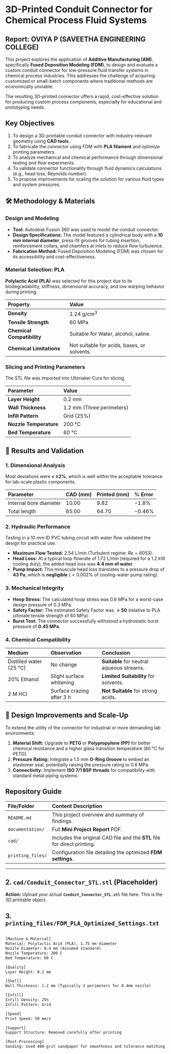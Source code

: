 # 3D-Printed Conduit Connector for Chemical Process Fluid Systems

##  Report: OVIYA P (SAVEETHA ENGINEERING COLLEGE)

This project explores the application of **Additive Manufacturing (AM)**, specifically **Fused Deposition Modeling (FDM)**, to design and evaluate a custom conduit connector for low-pressure fluid transfer systems in chemical process industries. This addresses the challenge of acquiring customized or small-batch components where traditional methods are economically unviable.

The resulting 3D-printed connector offers a rapid, cost-effective solution for producing custom process components, especially for educational and prototyping needs.

## Key Objectives

1.  To design a 3D-printable conduit connector with industry-relevant geometry using **CAD tools**.
2.  To fabricate the connector using FDM with **PLA filament** and optimize printing parameters.
3.  To analyze mechanical and chemical performance through dimensional testing and flow experiments.
4.  To validate connector functionality through fluid dynamics calculations (e.g., head loss, Reynolds number).
5.  To propose improvements for scaling the solution for various fluid types and system pressures.

## 🛠️ Methodology & Materials

### Design and Modeling

* **Tool:** Autodesk Fusion 360 was used to model the conduit connector.
* **Design Specifications:** The model featured a cylindrical body with a **10 mm internal diameter**, press-fit grooves for tubing insertion, reinforcement collars, and chamfers at inlets to reduce flow turbulence.
* **Fabrication Method:** Fused Deposition Modeling (FDM) was chosen for its accessibility and cost-effectiveness.

### Material Selection: PLA

**Polylactic Acid (PLA)** was selected for this project due to its biodegradability, stiffness, dimensional accuracy, and low warping behavior during printing.

| Property | Value |
| :--- | :--- |
| **Density** | $1.24 \text{ g/cm}^3$ |
| **Tensile Strength** | $60 \text{ MPa}$ |
| **Chemical Compatibility** | Suitable for Water, alcohol, saline. |
| **Chemical Limitations** | Not suitable for acids, bases, or solvents. |

### Slicing and Printing Parameters

The STL file was imported into Ultimaker Cura for slicing.

| Parameter | Value |
| :--- | :--- |
| **Layer Height** | $0.2 \text{ mm}$ |
| **Wall Thickness** | $1.2 \text{ mm}$ (Three perimeters) |
| **Infill Pattern** | Grid ($25\%$) |
| **Nozzle Temperature** | $200 \text{ °C}$ |
| **Bed Temperature** | $60 \text{ °C}$ |

## 🧪 Results and Validation

### 1. Dimensional Analysis

Most deviations were **< $\pm 2 \%$**, which is well within the acceptable tolerance for lab-scale plastic components.

| Parameter | CAD (mm) | Printed (mm) | % Error |
| :--- | :--- | :--- | :--- |
| Internal bore diameter | $10.00$ | $9.82$ | $-1.8 \%$ |
| Total length | $65.00$ | $64.70$ | $-0.46 \%$ |

### 2. Hydraulic Performance

Testing in a $10 \text{ mm}$ ID PVC tubing circuit with water flow validated the design for practical use.

* **Maximum Flow Tested:** $2.54 \text{ L/min}$ (Turbulent regime: $Re = 6053$).
* **Head Loss:** At a typical loop flowrate of $1.72 \text{ L/min}$ (required for a $1.2 \text{ kW}$ cooling duty), the added head loss was **$4.4 \text{ mm}$ of water**.
* **Pump Impact:** This minuscule head loss translates to a pressure drop of **$43 \text{ Pa}$**, which is **negligible** ($< 0.002 \%$ of cooling-water pump rating).

### 3. Mechanical Integrity

* **Hoop Stress:** The calculated hoop stress was $0.6 \text{ MPa}$ for a worst-case design pressure of $0.3 \text{ MPa}$.
* **Safety Factor:** The estimated Safety Factor was **$> 50$** (relative to PLA ultimate tensile strength of $60 \text{ MPa}$).
* **Burst Test:** The connector successfully withstood a hydrostatic burst pressure of **$0.45 \text{ MPa}$**.

### 4. Chemical Compatibility

| Medium | Observation | Conclusion |
| :--- | :--- | :--- |
| Distilled water ($25 \text{ °C}$) | No change | **Suitable** for neutral aqueous streams. |
| $20 \%$ Ethanol | Slight surface whitening | **Limited Suitability** for solvents. |
| $2 \text{ M HCl}$ | Surface crazing after $3 \text{ h}$ | **Not Suitable** for strong acids. |

## 🚀 Design Improvements and Scale-Up

To extend the utility of the connector for industrial or more demanding lab environments:

1.  **Material Shift:** Upgrade to **PETG** or **Polypropylene (PP)** for better chemical resistance and a higher glass transition temperature ($80 \text{ °C}$ for PETG).
2.  **Pressure Rating:** Integrate a $1.5 \text{ mm}$ **O-Ring Groove** to embed an elastomer seal, potentially raising the pressure rating to $0.6 \text{ MPa}$.
3.  **Connectivity:** Implement **ISO 7/1 BSP threads** for compatibility with standard metal piping systems.

## Repository Guide

| File/Folder | Content Description |
| :--- | :--- |
| `README.md` | This project overview and summary of findings. |
| `documentation/` | Full **Mini Project Report** PDF. |
| `cad/` | Includes the original CAD file and the **STL** file for direct printing. |
| `printing_files/` | Configuration file detailing the optimized **FDM settings**. |

---

## 2. `cad/Conduit_Connector_STL.stl` (Placeholder)

**Action:** Upload your actual **`Conduit_Connector_STL.stl`** file here. This is the 3D printable object.

## 3. `printing_files/FDM_PLA_Optimized_Settings.txt`

```txt

[Machine & Material]
Material: Polylactic Acid (PLA), 1.75 mm diameter
Nozzle Diameter: 0.4 mm (Assumed standard)
Nozzle Temperature: 200 C
Bed Temperature: 60 C

[Quality]
Layer Height: 0.2 mm

[Shell]
Wall Thickness: 1.2 mm (Typically 3 perimeters for 0.4mm nozzle)

[Infill]
Infill Density: 25%
Infill Pattern: Grid

[Speed]
Print Speed: 50 mm/s

[Support]
Support Structure: Removed carefully after printing

[Post-Processing]
Sanding: Used 400-grit sandpaper for smoothness and tolerance matching
